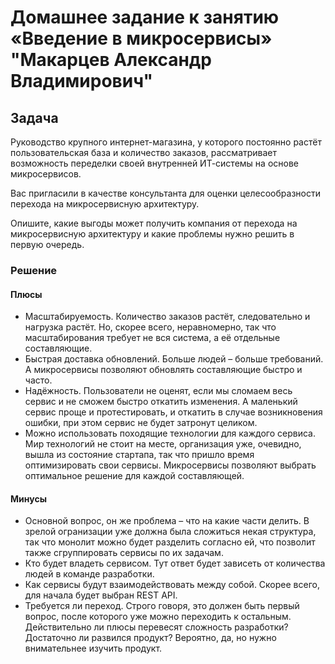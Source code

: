 # Домашнее задание к занятию «Введение в микросервисы» "Макарцев Александр Владимирович"

## Задача

Руководство крупного интернет-магазина, у которого постоянно растёт пользовательская база и количество заказов, рассматривает возможность переделки своей внутренней   ИТ-системы на основе микросервисов. 

Вас пригласили в качестве консультанта для оценки целесообразности перехода на микросервисную архитектуру. 

Опишите, какие выгоды может получить компания от перехода на микросервисную архитектуру и какие проблемы нужно решить в первую очередь.

### Решение

#### Плюсы

* Масштабируемость. Количество заказов растёт, следовательно и нагрузка растёт. Но, скорее всего, неравномерно, так что масштабирования требует не вся система, а её отдельные составляющие.
* Быстрая доставка обновлений. Больше людей – больше требований. А микросервисы позволяют обновлять составляющие быстро и часто.
* Надёжность. Пользователи не оценят, если мы сломаем весь сервис и не сможем быстро откатить изменения. А маленький сервис проще и протестировать, и откатить в случае возникновения ошибки, при этом сервис не будет затронут целиком.
* Можно использовать походящие технологии для каждого сервиса. Мир технологий не стоит на месте, организация уже, очевидно, вышла из состояние стартапа, так что пришло время оптимизировать свои сервисы. Микросервисы позволяют выбрать оптимальное решение для каждой составляющей.

#### Минусы

* Основной вопрос, он же проблема – что на какие части делить. В зрелой огранизации уже должна была сложиться некая структура, так что монолит можно будет разделить согласно ей, что позволит также сгруппировать сервисы по их задачам.
* Кто будет владеть сервисом. Тут ответ будет зависеть от количества людей в команде разработки.
* Как сервисы будут взаимодействовать между собой. Скорее всего, для начала будет выбран REST API.
* Требуется ли переход. Строго говоря, это должен быть первый вопрос, после которого уже можно переходить к остальным. Действительно ли плюсы перевесят сложность разработки? Достаточно ли развился продукт? Вероятно, да, но нужно внимательнее изучить продукт. 